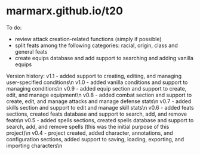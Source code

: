 # marmarx.github.io/t20

To do:
- review attack creation-related functions (simply if possible)
- split feats among the following categories: racial, origin, class and general feats
- create equips database and add support to searching and adding vanilla equips

Version history:
v1.1 - added support to creating, editing, and managing user-specified conditions\n
v1.0 - added vanilla conditions and support to managing conditions\n
v0.9 - added equip section and support to create, edit, and manage equipment\n
v0.8 - added combat section and support to create, edit, and manage attacks and manage defense stats\n
v0.7 - added skills section and support to edit and manage skill stats\n
v0.6 - added feats sections, created feats database  and support to search, add, and remove feats\n
v0.5 - added spells sections, created spells database and support to search, add, and remove spells (this was the initial purpose of this project)\n
v0.4 - project created, added character, annotations, and configuration sections, added support to saving, loading, exporting, and importing characters\n
